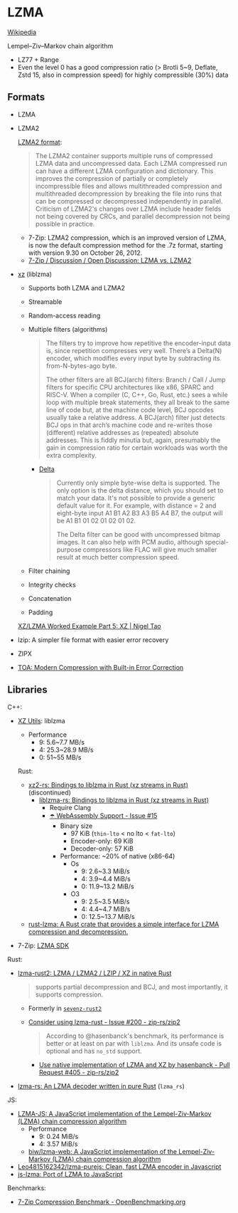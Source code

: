 # LZMA
[Wikipedia](https://en.wikipedia.org/wiki/Lempel%E2%80%93Ziv%E2%80%93Markov_chain_algorithm)

Lempel–Ziv–Markov chain algorithm

- LZ77 + Range
- Even the level 0 has a good compression ratio (> Brotli 5~9, Deflate, Zstd 15, also in compression speed) for highly compressible (30%) data

## Formats
- LZMA
- LZMA2

  [LZMA2 format](https://en.wikipedia.org/wiki/Lempel%E2%80%93Ziv%E2%80%93Markov_chain_algorithm#LZMA2_format):
  > The LZMA2 container supports multiple runs of compressed LZMA data and uncompressed data. Each LZMA compressed run can have a different LZMA configuration and dictionary. This improves the compression of partially or completely incompressible files and allows multithreaded compression and multithreaded decompression by breaking the file into runs that can be compressed or decompressed independently in parallel. Criticism of LZMA2's changes over LZMA include header fields not being covered by CRCs, and parallel decompression not being possible in practice.

  - 7-Zip: LZMA2 compression, which is an improved version of LZMA, is now the default compression method for the .7z format, starting with version 9.30 on October 26, 2012.
  - [7-Zip / Discussion / Open Discussion: LZMA vs. LZMA2](https://sourceforge.net/p/sevenzip/discussion/45797/thread/2f6085ba/)

- [xz](https://tukaani.org/xz/format.html) (liblzma)
  - Supports both LZMA and LZMA2
  - Streamable
  - Random-access reading
  - Multiple filters (algorithms)

    > The filters try to improve how repetitive the encoder-input data is, since repetition compresses very well. There’s a Delta(N) encoder, which modifies every input byte by subtracting its from-N-bytes-ago byte.
    > 
    > The other filters are all BCJ(arch) filters: Branch / Call / Jump filters for specific CPU architectures like x86, SPARC and RISC-V. When a compiler (C, C++, Go, Rust, etc.) sees a while loop with multiple break statements, they all break to the same line of code but, at the machine code level, BCJ opcodes usually take a relative address. A BCJ(arch) filter just detects BCJ ops in that arch’s machine code and re-writes those (different) relative addresses as (repeated) absolute addresses. This is fiddly minutia but, again, presumably the gain in compression ratio for certain workloads was worth the extra complexity.
    
    - [Delta](https://tukaani.org/xz/xz-javadoc/org/tukaani/xz/DeltaOptions.html)

      > Currently only simple byte-wise delta is supported. The only option is the delta distance, which you should set to match your data. It's not possible to provide a generic default value for it. For example, with distance = 2 and eight-byte input A1 B1 A2 B3 A3 B5 A4 B7, the output will be A1 B1 01 02 01 02 01 02.
      > 
      > The Delta filter can be good with uncompressed bitmap images. It can also help with PCM audio, although special-purpose compressors like FLAC will give much smaller result at much better compression speed.
  - Filter chaining
  - Integrity checks
  - Concatenation
  - Padding

  [XZ/LZMA Worked Example Part 5: XZ | Nigel Tao](https://nigeltao.github.io/blog/2024/xz-lzma-part-5-xz.html)
- lzip: A simpler file format with easier error recovery
- ZIPX
- [TOA: Modern Compression with Built-in Error Correction](https://github.com/hasenbanck/toa)

## Libraries
C++:
- [XZ Utils](https://github.com/tukaani-project/xz): liblzma
  - Performance
    - 9: 5.6~7.7 MB/s
    - 4: 25.3~28.9 MB/s
    - 0: 51~55 MB/s
  
  Rust:
  - [xz2-rs: Bindings to liblzma in Rust (xz streams in Rust)](https://github.com/alexcrichton/xz2-rs) (discontinued)
    - [liblzma-rs: Bindings to liblzma in Rust (xz streams in Rust)](https://github.com/portable-network-archive/liblzma-rs)
      - Require Clang
      - [☂️ WebAssembly Support - Issue #15](https://github.com/Portable-Network-Archive/liblzma-rs/issues/15)
        - Binary size
          - 97 KiB (`thin-lto` < no lto < `fat-lto`)
          - Encoder-only: 69 KiB
          - Decoder-only: 57 KiB
        - Performance: ~20% of native (x86-64)
          - Os
            - 9: 2.6~3.3 MiB/s
            - 4: 3.9~4.4 MiB/s
            - 0: 11.9~13.2 MiB/s
          - O3
            - 9: 2.5~3.5 MiB/s
            - 4: 4.4~4.7 MiB/s
            - 0: 12.5~13.7 MiB/s
  - [rust-lzma: A Rust crate that provides a simple interface for LZMA compression and decompression.](https://github.com/fpgaminer/rust-lzma)
- 7-Zip: [LZMA SDK](https://7-zip.org/sdk.html)

Rust:
- [lzma-rust2: LZMA / LZMA2 / LZIP / XZ in native Rust](https://github.com/hasenbanck/lzma-rust2/)

  > supports partial decompression and BCJ, and most importantly, it supports compression.

  - Formerly in [`sevenz-rust2`](https://github.com/hasenbanck/sevenz-rust2/tree/main/lzma-rust2)
  - [Consider using lzma-rust - Issue #200 - zip-rs/zip2](https://github.com/zip-rs/zip2/issues/200)
  
    > According to @hasenbanck's benchmark, its performance is better or at least on par with `liblzma`. And its unsafe code is optional and has `no_std` support.

    - [Use native implementation of LZMA and XZ by hasenbanck - Pull Request #405 - zip-rs/zip2](https://github.com/zip-rs/zip2/pull/405)

- [lzma-rs: An LZMA decoder written in pure Rust](https://github.com/gendx/lzma-rs) (`lzma_rs`)

JS:
- [LZMA-JS: A JavaScript implementation of the Lempel-Ziv-Markov (LZMA) chain compression algorithm](https://github.com/LZMA-JS/LZMA-JS)
  - Performance
    - 9: 0.24 MiB/s
    - 4: 3.57 MiB/s
  - [biw/lzma-web: A JavaScript implementation of the Lempel-Ziv-Markov (LZMA) chain compression algorithm](https://github.com/biw/lzma-web)
- [Leo4815162342/lzma-purejs: Clean, fast LZMA encoder in Javascript](https://github.com/Leo4815162342/lzma-purejs)
- [js-lzma: Port of LZMA to JavaScript](https://github.com/Magister/js-lzma)

Benchmarks:
- [7-Zip Compression Benchmark - OpenBenchmarking.org](https://openbenchmarking.org/test/pts/compress-7zip-1.11.0)

